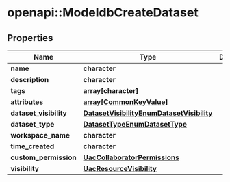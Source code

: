 # openapi::ModeldbCreateDataset


## Properties
Name | Type | Description | Notes
------------ | ------------- | ------------- | -------------
**name** | **character** |  | [optional] 
**description** | **character** |  | [optional] 
**tags** | **array[character]** |  | [optional] 
**attributes** | [**array[CommonKeyValue]**](commonKeyValue.md) |  | [optional] 
**dataset_visibility** | [**DatasetVisibilityEnumDatasetVisibility**](DatasetVisibilityEnumDatasetVisibility.md) |  | [optional] 
**dataset_type** | [**DatasetTypeEnumDatasetType**](DatasetTypeEnumDatasetType.md) |  | [optional] 
**workspace_name** | **character** |  | [optional] 
**time_created** | **character** |  | [optional] 
**custom_permission** | [**UacCollaboratorPermissions**](uacCollaboratorPermissions.md) |  | [optional] 
**visibility** | [**UacResourceVisibility**](uacResourceVisibility.md) |  | [optional] 


